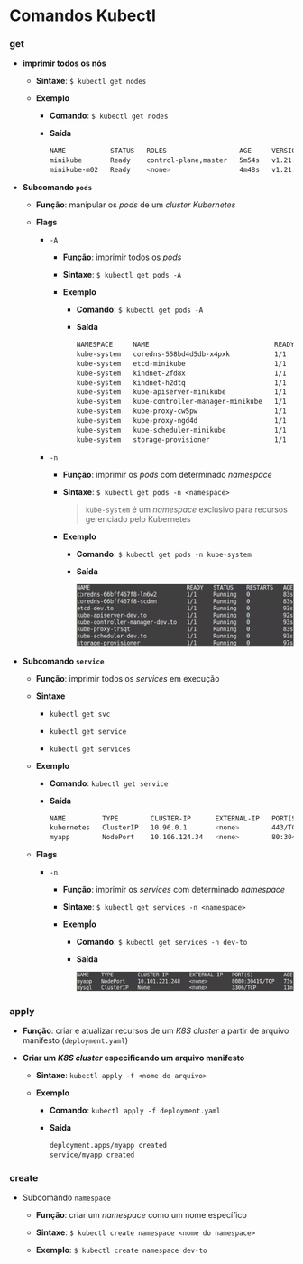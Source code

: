 # Comandos Kubectl

### get

* **imprimir todos os nós**

  * **Sintaxe**: `$ kubectl get nodes`

  * **Exemplo**

    * **Comando**: `$ kubectl get nodes`

    * **Saída**

      ```sh
      NAME           STATUS   ROLES                  AGE     VERSION
      minikube       Ready    control-plane,master   5m54s   v1.21.2
      minikube-m02   Ready    <none>                 4m48s   v1.21.2
      ```

* **Subcomando `pods`**

  * **Função**: manipular os *pods* de um *cluster Kubernetes*

  * **Flags**

    * `-A`

      * **Função**: imprimir todos os *pods*

      * **Sintaxe**: `$ kubectl get pods -A`

      * **Exemplo**

        * **Comando**: `$ kubectl get pods -A`

        * **Saída**

          ```sh
          NAMESPACE     NAME                               READY   STATUS    RESTARTS   AGE
          kube-system   coredns-558bd4d5db-x4pxk           1/1     Running   0          8m11s
          kube-system   etcd-minikube                      1/1     Running   0          8m25s
          kube-system   kindnet-2fd8x                      1/1     Running   0          8m12s
          kube-system   kindnet-h2dtq                      1/1     Running   0          7m31s
          kube-system   kube-apiserver-minikube            1/1     Running   0          8m25s
          kube-system   kube-controller-manager-minikube   1/1     Running   0          8m35s
          kube-system   kube-proxy-cw5pw                   1/1     Running   0          7m31s
          kube-system   kube-proxy-ngd4d                   1/1     Running   0          8m12s
          kube-system   kube-scheduler-minikube            1/1     Running   0          8m33s
          kube-system   storage-provisioner                1/1     Running   0          8m25s
          ```

    * `-n`

      * **Função**: imprimir os *pods* com determinado *namespace*

      * **Sintaxe**: `$ kubectl get pods -n <namespace>`

        > `kube-system` é um *namespace* exclusivo para recursos gerenciado pelo Kubernetes

      * **Exemplo**

        * **Comando**: `$ kubectl get pods -n kube-system`

        * **Saída**

          ![](./assets/exemplo-saida-kubectl-get-pods-flag-n.png)

* **Subcomando `service`**
    
  * **Função**: imprimir todos os *services* em execução
  
  * **Sintaxe**

    * `kubectl get svc`

    * `kubectl get service`

    * `kubectl get services`

  * **Exemplo**

    * **Comando**: `kubectl get service`

    * **Saída**

      ```sh
      NAME         TYPE        CLUSTER-IP      EXTERNAL-IP   PORT(S)        AGE
      kubernetes   ClusterIP   10.96.0.1       <none>        443/TCP        16h
      myapp        NodePort    10.106.124.34   <none>        80:30493/TCP   4m27s
      ```

  * **Flags**

    * `-n`

      * **Função**: imprimir os *services* com determinado *namespace*

      * **Sintaxe**: `$ kubectl get services -n <namespace>`

      * **Exempĺo**

        * **Comando**: `$ kubectl get services -n dev-to`

        * **Saída**

          ![](./assets/exemplo-saida-kubectl-get-services-flag-n.png)

### apply

* **Função**: criar e atualizar recursos de um *K8S cluster* a partir de arquivo manifesto (`deployment.yaml`)

* **Criar um *K8S cluster* especificando um arquivo manifesto**

  * **Sintaxe**: `kubectl apply -f <nome do arquivo>`

  * **Exemplo**

    * **Comando**: `kubectl apply -f deployment.yaml`

    * **Saída**

      ```sh
      deployment.apps/myapp created
      service/myapp created
      ```

### create

* Subcomando `namespace`

  * **Função**: criar um *namespace* como um nome específico

  * **Sintaxe**: `$ kubectl create namespace <nome do namespace>`

  * **Exemplo**: `$ kubectl create namespace dev-to`